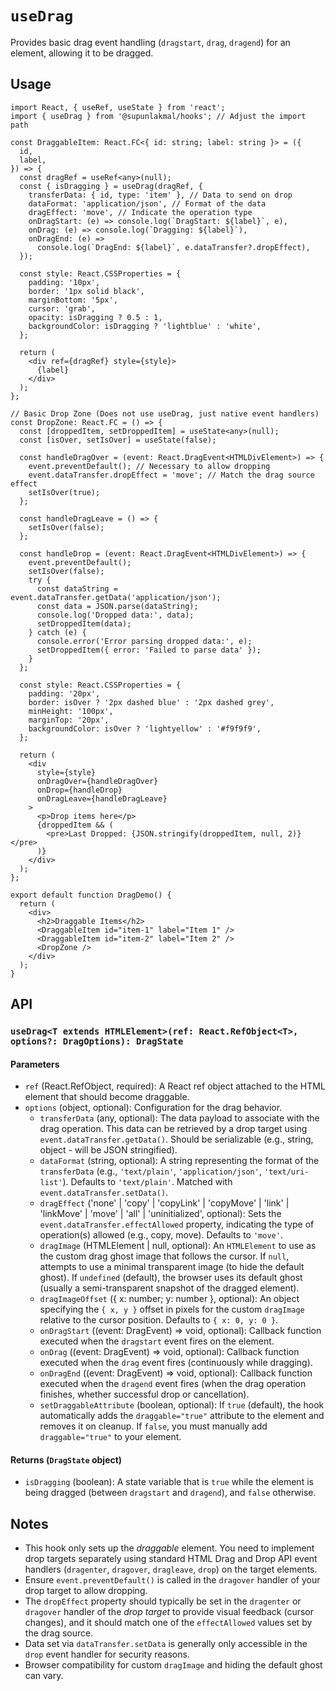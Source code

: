 # `useDrag`

Provides basic drag event handling (`dragstart`, `drag`, `dragend`) for an element, allowing it to be dragged.

## Usage

```tsx
import React, { useRef, useState } from 'react';
import { useDrag } from '@supunlakmal/hooks'; // Adjust the import path

const DraggableItem: React.FC<{ id: string; label: string }> = ({
  id,
  label,
}) => {
  const dragRef = useRef<any>(null);
  const { isDragging } = useDrag(dragRef, {
    transferData: { id, type: 'item' }, // Data to send on drop
    dataFormat: 'application/json', // Format of the data
    dragEffect: 'move', // Indicate the operation type
    onDragStart: (e) => console.log(`DragStart: ${label}`, e),
    onDrag: (e) => console.log(`Dragging: ${label}`),
    onDragEnd: (e) =>
      console.log(`DragEnd: ${label}`, e.dataTransfer?.dropEffect),
  });

  const style: React.CSSProperties = {
    padding: '10px',
    border: '1px solid black',
    marginBottom: '5px',
    cursor: 'grab',
    opacity: isDragging ? 0.5 : 1,
    backgroundColor: isDragging ? 'lightblue' : 'white',
  };

  return (
    <div ref={dragRef} style={style}>
      {label}
    </div>
  );
};

// Basic Drop Zone (Does not use useDrag, just native event handlers)
const DropZone: React.FC = () => {
  const [droppedItem, setDroppedItem] = useState<any>(null);
  const [isOver, setIsOver] = useState(false);

  const handleDragOver = (event: React.DragEvent<HTMLDivElement>) => {
    event.preventDefault(); // Necessary to allow dropping
    event.dataTransfer.dropEffect = 'move'; // Match the drag source effect
    setIsOver(true);
  };

  const handleDragLeave = () => {
    setIsOver(false);
  };

  const handleDrop = (event: React.DragEvent<HTMLDivElement>) => {
    event.preventDefault();
    setIsOver(false);
    try {
      const dataString = event.dataTransfer.getData('application/json');
      const data = JSON.parse(dataString);
      console.log('Dropped data:', data);
      setDroppedItem(data);
    } catch (e) {
      console.error('Error parsing dropped data:', e);
      setDroppedItem({ error: 'Failed to parse data' });
    }
  };

  const style: React.CSSProperties = {
    padding: '20px',
    border: isOver ? '2px dashed blue' : '2px dashed grey',
    minHeight: '100px',
    marginTop: '20px',
    backgroundColor: isOver ? 'lightyellow' : '#f9f9f9',
  };

  return (
    <div
      style={style}
      onDragOver={handleDragOver}
      onDrop={handleDrop}
      onDragLeave={handleDragLeave}
    >
      <p>Drop items here</p>
      {droppedItem && (
        <pre>Last Dropped: {JSON.stringify(droppedItem, null, 2)}</pre>
      )}
    </div>
  );
};

export default function DragDemo() {
  return (
    <div>
      <h2>Draggable Items</h2>
      <DraggableItem id="item-1" label="Item 1" />
      <DraggableItem id="item-2" label="Item 2" />
      <DropZone />
    </div>
  );
}
```

## API

### `useDrag<T extends HTMLElement>(ref: React.RefObject<T>, options?: DragOptions): DragState`

#### Parameters

- `ref` (React.RefObject<T>, required): A React ref object attached to the HTML element that should become draggable.
- `options` (object, optional): Configuration for the drag behavior.
  - `transferData` (any, optional): The data payload to associate with the drag operation. This data can be retrieved by a drop target using `event.dataTransfer.getData()`. Should be serializable (e.g., string, object - will be JSON stringified).
  - `dataFormat` (string, optional): A string representing the format of the `transferData` (e.g., `'text/plain'`, `'application/json'`, `'text/uri-list'`). Defaults to `'text/plain'`. Matched with `event.dataTransfer.setData()`.
  - `dragEffect` (\'none\' | \'copy\' | \'copyLink\' | \'copyMove\' | \'link\' | \'linkMove\' | \'move\' | \'all\' | \'uninitialized\', optional): Sets the `event.dataTransfer.effectAllowed` property, indicating the type of operation(s) allowed (e.g., copy, move). Defaults to `'move'`.
  - `dragImage` (HTMLElement | null, optional): An `HTMLElement` to use as the custom drag ghost image that follows the cursor. If `null`, attempts to use a minimal transparent image (to hide the default ghost). If `undefined` (default), the browser uses its default ghost (usually a semi-transparent snapshot of the dragged element).
  - `dragImageOffset` ({ x: number; y: number }, optional): An object specifying the `{ x, y }` offset in pixels for the custom `dragImage` relative to the cursor position. Defaults to `{ x: 0, y: 0 }`.
  - `onDragStart` ((event: DragEvent) => void, optional): Callback function executed when the `dragstart` event fires on the element.
  - `onDrag` ((event: DragEvent) => void, optional): Callback function executed when the `drag` event fires (continuously while dragging).
  - `onDragEnd` ((event: DragEvent) => void, optional): Callback function executed when the `dragend` event fires (when the drag operation finishes, whether successful drop or cancellation).
  - `setDraggableAttribute` (boolean, optional): If `true` (default), the hook automatically adds the `draggable="true"` attribute to the element and removes it on cleanup. If `false`, you must manually add `draggable="true"` to your element.

#### Returns (`DragState` object)

- `isDragging` (boolean): A state variable that is `true` while the element is being dragged (between `dragstart` and `dragend`), and `false` otherwise.

## Notes

- This hook only sets up the _draggable_ element. You need to implement drop targets separately using standard HTML Drag and Drop API event handlers (`dragenter`, `dragover`, `dragleave`, `drop`) on the target elements.
- Ensure `event.preventDefault()` is called in the `dragover` handler of your drop target to allow dropping.
- The `dropEffect` property should typically be set in the `dragenter` or `dragover` handler of the _drop target_ to provide visual feedback (cursor changes), and it should match one of the `effectAllowed` values set by the drag source.
- Data set via `dataTransfer.setData` is generally only accessible in the `drop` event handler for security reasons.
- Browser compatibility for custom `dragImage` and hiding the default ghost can vary.
